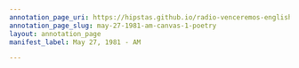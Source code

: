 ```yaml
---
annotation_page_uri: https://hipstas.github.io/radio-venceremos-english/annotations/may-27-1981-am-canvas-1-poetry.json
annotation_page_slug: may-27-1981-am-canvas-1-poetry
layout: annotation_page
manifest_label: May 27, 1981 - AM

---
```

